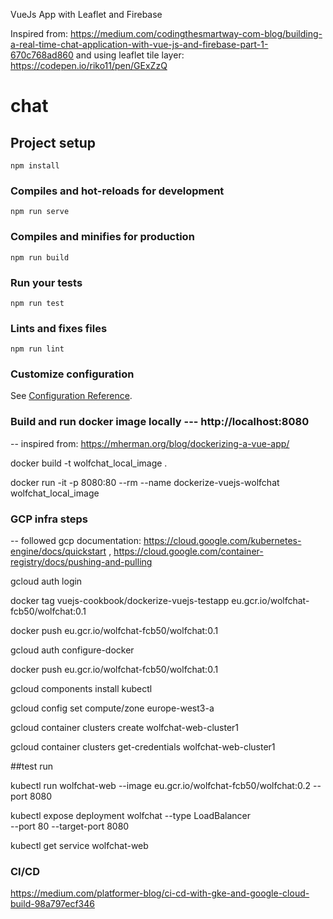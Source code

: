 VueJs App with Leaflet and Firebase

Inspired from: https://medium.com/codingthesmartway-com-blog/building-a-real-time-chat-application-with-vue-js-and-firebase-part-1-670c768ad860 
and using leaflet tile layer: https://codepen.io/riko11/pen/GExZzQ

# chat

## Project setup
```
npm install
```

### Compiles and hot-reloads for development
```
npm run serve
```

### Compiles and minifies for production
```
npm run build
```

### Run your tests
```
npm run test
```

### Lints and fixes files
```
npm run lint
```

### Customize configuration
See [Configuration Reference](https://cli.vuejs.org/config/).

### Build and run docker image locally --- http://localhost:8080

-- inspired from: https://mherman.org/blog/dockerizing-a-vue-app/

docker build -t wolfchat_local_image .

docker run -it -p 8080:80 --rm --name dockerize-vuejs-wolfchat wolfchat_local_image

### GCP infra steps

-- followed gcp documentation: https://cloud.google.com/kubernetes-engine/docs/quickstart , https://cloud.google.com/container-registry/docs/pushing-and-pulling

gcloud auth login

docker tag vuejs-cookbook/dockerize-vuejs-testapp eu.gcr.io/wolfchat-fcb50/wolfchat:0.1

docker push eu.gcr.io/wolfchat-fcb50/wolfchat:0.1

gcloud auth configure-docker

docker push eu.gcr.io/wolfchat-fcb50/wolfchat:0.1

gcloud components install kubectl

gcloud config set compute/zone europe-west3-a

gcloud container clusters create wolfchat-web-cluster1

gcloud container clusters get-credentials wolfchat-web-cluster1


##test run

kubectl run wolfchat-web --image eu.gcr.io/wolfchat-fcb50/wolfchat:0.2 --port 8080

kubectl expose deployment wolfchat --type LoadBalancer \
  --port 80 --target-port 8080

kubectl get service wolfchat-web

                             
### CI/CD

https://medium.com/platformer-blog/ci-cd-with-gke-and-google-cloud-build-98a797ecf346

